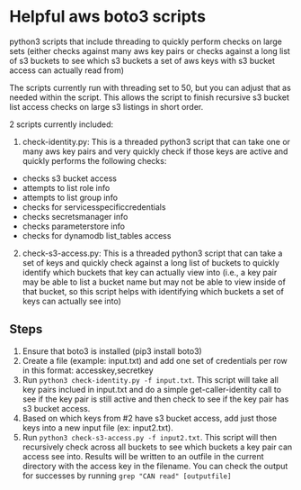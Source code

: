 # Helpful aws boto3 scripts
python3 scripts that include threading to quickly perform checks on large sets (either checks against many aws key pairs or checks against a long list of s3 buckets to see which s3 buckets a set of aws keys with s3 bucket access can actually read from) 

The scripts currently run with threading set to 50, but you can adjust that as needed within the script. This allows the script to finish recursive s3 bucket list access checks on large s3 listings in short order.

2 scripts currently included:
1. check-identity.py: This is a threaded python3 script that can take one or many aws key pairs and very quickly check if those keys are active and quickly performs the following checks:
- checks s3 bucket access
- attempts to list role info
- attempts to list group info
- checks for servicesspecificcredentials
- checks secretsmanager info
- checks parameterstore info
- checks for dynamodb list_tables access

2. check-s3-access.py: This is a threaded python3 script that can take a set of keys and quickly check against a long list of buckets to quickly identify which buckets that key can actually view into (i.e., a key pair may be able to list a bucket name but may not be able to view inside of that bucket, so this script helps with identifying which buckets a set of keys can actually see into)


## Steps
1. Ensure that boto3 is installed (pip3 install boto3)
2. Create a file (example: input.txt) and add one set of credentials per row in this format: accesskey,secretkey
3. Run `python3 check-identity.py -f input.txt`. This script will take all key pairs inclued in input.txt and do a simple get-caller-identity call to see if the key pair is still active and then check to see if the key pair has s3 bucket access.
4. Based on which keys from #2 have s3 bucket access, add just those keys into a new input file (ex: input2.txt).
5. Run `python3 check-s3-access.py -f input2.txt`. This script will then recursively check across all buckets to see which buckets a key pair can access see into. Results will be written to an outfile in the current directory with the access key in the filename. You can check the output for successes by running `grep "CAN read" [outputfile]`
